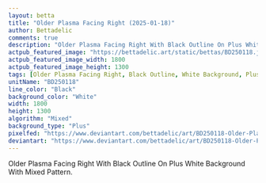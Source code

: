 ```yaml
---
layout: betta
title: "Older Plasma Facing Right (2025-01-18)"
author: Bettadelic
comments: true
description: "Older Plasma Facing Right With Black Outline On Plus White Background With Mixed Pattern."
actpub_featured_image: "https://bettadelic.art/static/bettas/BD250118.jpg"
actpub_featured_image_width: 1800
actpub_featured_image_height: 1300
tags: [Older Plasma Facing Right, Black Outline, White Background, Plus Background Pattern, Mixed Pattern, January 2025]
unitName: "BD250118"
line_color: "Black"
background_color: "White"
width: 1800
height: 1300
algorithm: "Mixed"
background_type: "Plus"
pixelfed: "https://www.deviantart.com/bettadelic/art/BD250118-Older-Plasma-Facing-Right-2025-01-18-1148499550"
deviantart: "https://www.deviantart.com/bettadelic/art/BD250118-Older-Plasma-Facing-Right-2025-01-18-1148499550"
---
```


Older Plasma Facing Right With Black Outline On Plus White Background With Mixed Pattern.
